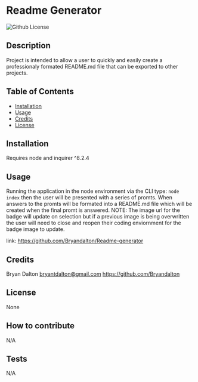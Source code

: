 
# Readme Generator

![Github License](https://img.shields.io/badge/license-None-blue.svg)

## Description

  Project is intended to allow a user to quickly and easily create a professionaly formated README.md file that can be exported to other projects.

## Table of Contents
    
  - [Installation](#installation)
  - [Usage](#usage)
  - [Credits](#credits)
  - [License](#license)

## Installation

  Requires node and inquirer ^8.2.4

## Usage

  Running the application in the node environment via the CLI type: ```node index``` then the user will be presented with a series of promts. When answers to the promts will be formated into a README.md file which will be created when the final promt is answered. NOTE: The image url for the badge will update on selection but if a previous image is being overwritten the user will need to close and reopen their coding enviornment for the badge image to update.
  
  link: https://github.com/Bryandalton/Readme-generator

## Credits

  Bryan Dalton
  bryantdalton@gmail.com
  https://github.com/Bryandalton

## License

  None
        
## How to contribute
    
  N/A
        
## Tests
        
  N/A
